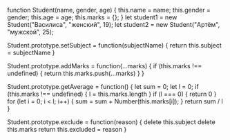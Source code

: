 function Student(name, gender, age) {
  this.name = name;
  this.gender = gender;
  this.age = age;
  this.marks = {};
}
let student1 = new Student("Василиса", "женский", 19);
let student2 = new Student("Артём", "мужской", 25);

Student.prototype.setSubject = function(subjectName) {
    return this.subject = subjectName
}

Student.prototype.addMarks = function(...marks) {
    if (this.marks !== undefined) {
        return this.marks.push(...marks)
    }
}

Student.prototype.getAverage = function() {
    let sum = 0;
    let l = 0;
    if (this.marks !== undefined) {
        l = this.marks.length
    }
    if (l === 0) {
        return 0
    }
    for (let i = 0; i < l; i++) {
        sum = sum + Number(this.marks[i]);
    }
    return sum / l
}

Student.prototype.exclude = function(reason) {
    delete this.subject
    delete this.marks
    return this.excluded = reason
}
